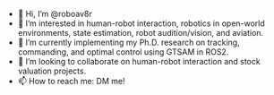 - 👋 Hi, I’m @roboav8r
- 👀 I’m interested in human-robot interaction, robotics in open-world environments, state estimation, robot audition/vision, and aviation.
- 🌱 I’m currently implementing my Ph.D. research on tracking, commanding, and optimal control using GTSAM in ROS2.
- 💞️ I’m looking to collaborate on human-robot interaction and stock valuation projects.
- 📫 How to reach me: DM me!

<!---
roboav8r/roboav8r is a ✨ special ✨ repository because its `README.md` (this file) appears on your GitHub profile.
You can click the Preview link to take a look at your changes.
--->
